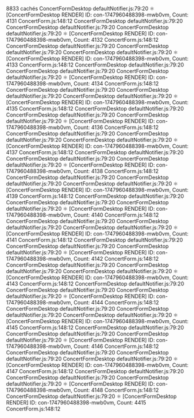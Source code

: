 
8833 cachés
ConcertFormDesktop defaultNotifier.js:79:20
⚛️ [ConcertFormDesktop RENDER] ID: con-1747960488398-mwb0vm, Count: 4131 ConcertForm.js:148:12
ConcertFormDesktop defaultNotifier.js:79:20
ConcertFormDesktop defaultNotifier.js:79:20
ConcertFormDesktop defaultNotifier.js:79:20
⚛️ [ConcertFormDesktop RENDER] ID: con-1747960488398-mwb0vm, Count: 4132 ConcertForm.js:148:12
ConcertFormDesktop defaultNotifier.js:79:20
ConcertFormDesktop defaultNotifier.js:79:20
ConcertFormDesktop defaultNotifier.js:79:20
⚛️ [ConcertFormDesktop RENDER] ID: con-1747960488398-mwb0vm, Count: 4133 ConcertForm.js:148:12
ConcertFormDesktop defaultNotifier.js:79:20
ConcertFormDesktop defaultNotifier.js:79:20
ConcertFormDesktop defaultNotifier.js:79:20
⚛️ [ConcertFormDesktop RENDER] ID: con-1747960488398-mwb0vm, Count: 4134 ConcertForm.js:148:12
ConcertFormDesktop defaultNotifier.js:79:20
ConcertFormDesktop defaultNotifier.js:79:20
ConcertFormDesktop defaultNotifier.js:79:20
⚛️ [ConcertFormDesktop RENDER] ID: con-1747960488398-mwb0vm, Count: 4135 ConcertForm.js:148:12
ConcertFormDesktop defaultNotifier.js:79:20
ConcertFormDesktop defaultNotifier.js:79:20
ConcertFormDesktop defaultNotifier.js:79:20
⚛️ [ConcertFormDesktop RENDER] ID: con-1747960488398-mwb0vm, Count: 4136 ConcertForm.js:148:12
ConcertFormDesktop defaultNotifier.js:79:20
ConcertFormDesktop defaultNotifier.js:79:20
ConcertFormDesktop defaultNotifier.js:79:20
⚛️ [ConcertFormDesktop RENDER] ID: con-1747960488398-mwb0vm, Count: 4137 ConcertForm.js:148:12
ConcertFormDesktop defaultNotifier.js:79:20
ConcertFormDesktop defaultNotifier.js:79:20
ConcertFormDesktop defaultNotifier.js:79:20
⚛️ [ConcertFormDesktop RENDER] ID: con-1747960488398-mwb0vm, Count: 4138 ConcertForm.js:148:12
ConcertFormDesktop defaultNotifier.js:79:20
ConcertFormDesktop defaultNotifier.js:79:20
ConcertFormDesktop defaultNotifier.js:79:20
⚛️ [ConcertFormDesktop RENDER] ID: con-1747960488398-mwb0vm, Count: 4139 ConcertForm.js:148:12
ConcertFormDesktop defaultNotifier.js:79:20
ConcertFormDesktop defaultNotifier.js:79:20
ConcertFormDesktop defaultNotifier.js:79:20
⚛️ [ConcertFormDesktop RENDER] ID: con-1747960488398-mwb0vm, Count: 4140 ConcertForm.js:148:12
ConcertFormDesktop defaultNotifier.js:79:20
ConcertFormDesktop defaultNotifier.js:79:20
ConcertFormDesktop defaultNotifier.js:79:20
⚛️ [ConcertFormDesktop RENDER] ID: con-1747960488398-mwb0vm, Count: 4141 ConcertForm.js:148:12
ConcertFormDesktop defaultNotifier.js:79:20
ConcertFormDesktop defaultNotifier.js:79:20
ConcertFormDesktop defaultNotifier.js:79:20
⚛️ [ConcertFormDesktop RENDER] ID: con-1747960488398-mwb0vm, Count: 4142 ConcertForm.js:148:12
ConcertFormDesktop defaultNotifier.js:79:20
ConcertFormDesktop defaultNotifier.js:79:20
ConcertFormDesktop defaultNotifier.js:79:20
⚛️ [ConcertFormDesktop RENDER] ID: con-1747960488398-mwb0vm, Count: 4143 ConcertForm.js:148:12
ConcertFormDesktop defaultNotifier.js:79:20
ConcertFormDesktop defaultNotifier.js:79:20
ConcertFormDesktop defaultNotifier.js:79:20
⚛️ [ConcertFormDesktop RENDER] ID: con-1747960488398-mwb0vm, Count: 4144 ConcertForm.js:148:12
ConcertFormDesktop defaultNotifier.js:79:20
ConcertFormDesktop defaultNotifier.js:79:20
ConcertFormDesktop defaultNotifier.js:79:20
⚛️ [ConcertFormDesktop RENDER] ID: con-1747960488398-mwb0vm, Count: 4145 ConcertForm.js:148:12
ConcertFormDesktop defaultNotifier.js:79:20
ConcertFormDesktop defaultNotifier.js:79:20
ConcertFormDesktop defaultNotifier.js:79:20
⚛️ [ConcertFormDesktop RENDER] ID: con-1747960488398-mwb0vm, Count: 4146 ConcertForm.js:148:12
ConcertFormDesktop defaultNotifier.js:79:20
ConcertFormDesktop defaultNotifier.js:79:20
ConcertFormDesktop defaultNotifier.js:79:20
⚛️ [ConcertFormDesktop RENDER] ID: con-1747960488398-mwb0vm, Count: 4147 ConcertForm.js:148:12
ConcertFormDesktop defaultNotifier.js:79:20
ConcertFormDesktop defaultNotifier.js:79:20
ConcertFormDesktop defaultNotifier.js:79:20
⚛️ [ConcertFormDesktop RENDER] ID: con-1747960488398-mwb0vm, Count: 4148 ConcertForm.js:148:12
ConcertFormDesktop defaultNotifier.js:79:20
⚛️ [ConcertFormDesktop RENDER] ID: con-1747960488398-mwb0vm, Count: 4415 ConcertForm.js:148:12

​


